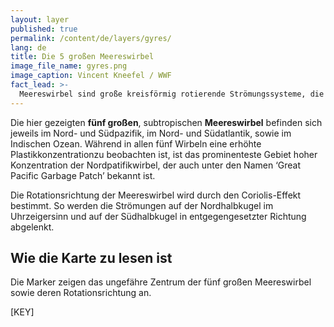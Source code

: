 ```yaml
---
layout: layer
published: true
permalink: /content/de/layers/gyres/
lang: de
title: Die 5 großen Meereswirbel
image_file_name: gyres.png
image_caption: Vincent Kneefel / WWF
fact_lead: >-
  Meereswirbel sind große kreisförmig rotierende Strömungssysteme, die vor allem von den vorherrschenden Winde verursacht werden. Ihre Rotationsrichtung wird dabei von der Rotation der Erde beeinflusst. Im Zentrum dieser Wirbel herrschen meist schwächere Winde und Strömungen, so dass hier treibendes Plastik verlangsamt wird, sich sammelt und so zu großen Gebieten erhöhter Plastikkonzentration führt.
---
```


Die hier gezeigten **fünf großen**, subtropischen **Meereswirbel** befinden sich jeweils im Nord- und Südpazifik, im Nord- und Südatlantik, sowie im Indischen Ozean. Während in allen fünf Wirbeln eine erhöhte Plastikkonzentrationzu beobachten ist, ist das prominenteste Gebiet hoher Konzentration der Nordpatifikwirbel, der auch unter den Namen ‘Great Pacific Garbage Patch’ bekannt ist.

Die Rotationsrichtung der Meereswirbel wird durch den Coriolis-Effekt bestimmt. So werden die Strömungen auf der Nordhalbkugel im Uhrzeigersinn und auf der Südhalbkugel in entgegengesetzter Richtung abgelenkt.

## Wie die Karte zu lesen ist

Die Marker zeigen das ungefähre Zentrum der fünf großen Meereswirbel sowie deren Rotationsrichtung an.

[KEY]
